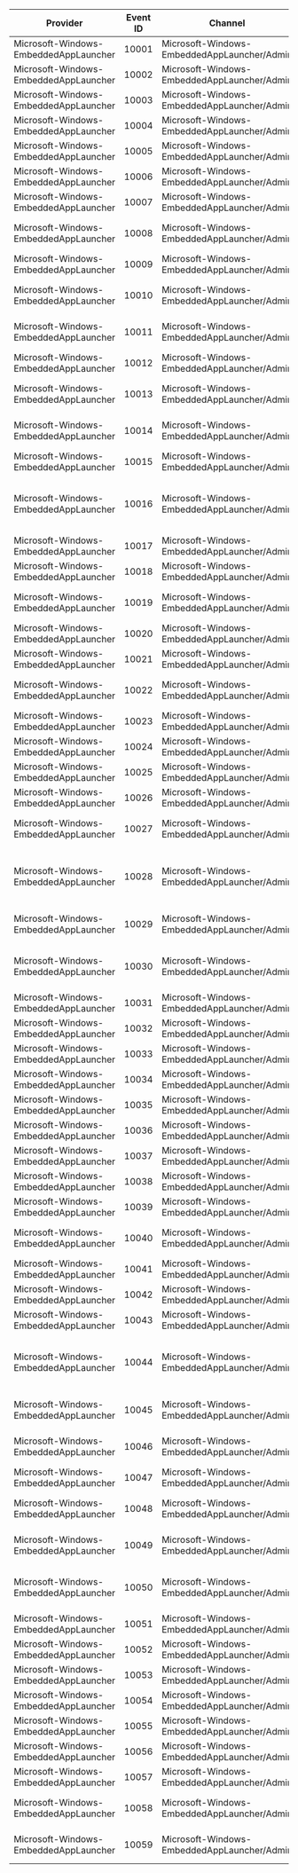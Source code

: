 Provider                               |  Event ID  |  Channel                                      |  Message
---------------------------------------|------------|-----------------------------------------------|--------------------------------------------------------------------------------------------------------------------
Microsoft-Windows-EmbeddedAppLauncher  |  10001     |  Microsoft-Windows-EmbeddedAppLauncher/Admin  |  Failed to get the current process handle: {num2}
Microsoft-Windows-EmbeddedAppLauncher  |  10002     |  Microsoft-Windows-EmbeddedAppLauncher/Admin  |  Failed to get process token: {num2}
Microsoft-Windows-EmbeddedAppLauncher  |  10003     |  Microsoft-Windows-EmbeddedAppLauncher/Admin  |  Failed to get privilege ({str1}) luid: {num2}
Microsoft-Windows-EmbeddedAppLauncher  |  10004     |  Microsoft-Windows-EmbeddedAppLauncher/Admin  |  Failed to set elevated privilege: {num2}
Microsoft-Windows-EmbeddedAppLauncher  |  10005     |  Microsoft-Windows-EmbeddedAppLauncher/Admin  |  Failed to exit system ({num1}): {num2}
Microsoft-Windows-EmbeddedAppLauncher  |  10006     |  Microsoft-Windows-EmbeddedAppLauncher/Admin  |  System exit successful ({num1})
Microsoft-Windows-EmbeddedAppLauncher  |  10007     |  Microsoft-Windows-EmbeddedAppLauncher/Admin  |  CurrentProcess running in an elevated context: {str1}
Microsoft-Windows-EmbeddedAppLauncher  |  10008     |  Microsoft-Windows-EmbeddedAppLauncher/Admin  |  Failed to get token information ({str1}) for current process: {num2}
Microsoft-Windows-EmbeddedAppLauncher  |  10009     |  Microsoft-Windows-EmbeddedAppLauncher/Admin  |  Failed to get the current process token
Microsoft-Windows-EmbeddedAppLauncher  |  10010     |  Microsoft-Windows-EmbeddedAppLauncher/Admin  |  Failed to create ApplicationActivationManager {num2}
Microsoft-Windows-EmbeddedAppLauncher  |  10011     |  Microsoft-Windows-EmbeddedAppLauncher/Admin  |  Failed to enable launcher to set foreground window: {num2}
Microsoft-Windows-EmbeddedAppLauncher  |  10012     |  Microsoft-Windows-EmbeddedAppLauncher/Admin  |  Failed to activate application ({str1}): {num2}
Microsoft-Windows-EmbeddedAppLauncher  |  10013     |  Microsoft-Windows-EmbeddedAppLauncher/Admin  |  Failed to get ApplicationActivationManager: {num2}
Microsoft-Windows-EmbeddedAppLauncher  |  10014     |  Microsoft-Windows-EmbeddedAppLauncher/Admin  |  Failed to get opened application process ({num1}): {num2}
Microsoft-Windows-EmbeddedAppLauncher  |  10015     |  Microsoft-Windows-EmbeddedAppLauncher/Admin  |  Failed to wait for application to exit: {num2}
Microsoft-Windows-EmbeddedAppLauncher  |  10016     |  Microsoft-Windows-EmbeddedAppLauncher/Admin  |  Elevated context detected, calling Activation Manager surrogate server in DllHost to launch the app from Medium-IL
Microsoft-Windows-EmbeddedAppLauncher  |  10017     |  Microsoft-Windows-EmbeddedAppLauncher/Admin  |  Key ({str1}) was not opened: {num2}
Microsoft-Windows-EmbeddedAppLauncher  |  10018     |  Microsoft-Windows-EmbeddedAppLauncher/Admin  |  Key ({str1}\{str2}) was not opened: {num2}
Microsoft-Windows-EmbeddedAppLauncher  |  10019     |  Microsoft-Windows-EmbeddedAppLauncher/Admin  |  Key ({str1}\{str2}) was longer than maximum allowed ({num1}): {num2}
Microsoft-Windows-EmbeddedAppLauncher  |  10020     |  Microsoft-Windows-EmbeddedAppLauncher/Admin  |  Key ({str1}) was not opened for enumeration: {num2}
Microsoft-Windows-EmbeddedAppLauncher  |  10021     |  Microsoft-Windows-EmbeddedAppLauncher/Admin  |  AppId was retrieved from registry: {str1}
Microsoft-Windows-EmbeddedAppLauncher  |  10022     |  Microsoft-Windows-EmbeddedAppLauncher/Admin  |  Return code ({num1}) was mapped to action code ({num2})
Microsoft-Windows-EmbeddedAppLauncher  |  10023     |  Microsoft-Windows-EmbeddedAppLauncher/Admin  |  Failed to retrieve application ({num1}) return code: {num2}
Microsoft-Windows-EmbeddedAppLauncher  |  10024     |  Microsoft-Windows-EmbeddedAppLauncher/Admin  |  Failed to set process shutdown parameters: {num1}
Microsoft-Windows-EmbeddedAppLauncher  |  10025     |  Microsoft-Windows-EmbeddedAppLauncher/Admin  |  Failed to create the launcher: {num1}
Microsoft-Windows-EmbeddedAppLauncher  |  10026     |  Microsoft-Windows-EmbeddedAppLauncher/Admin  |  Launcher exit code: {num1}
Microsoft-Windows-EmbeddedAppLauncher  |  10027     |  Microsoft-Windows-EmbeddedAppLauncher/Admin  |  GetExitCodeProcess for processs id {num1} failed with error code: {num2}
Microsoft-Windows-EmbeddedAppLauncher  |  10028     |  Microsoft-Windows-EmbeddedAppLauncher/Admin  |  Unable to create HSTRING using WindowsCreateString API for processs id {num1}. API failed with error code: {num2}
Microsoft-Windows-EmbeddedAppLauncher  |  10029     |  Microsoft-Windows-EmbeddedAppLauncher/Admin  |  Cannot get package family name for process id:{num1} error code: {num2}
Microsoft-Windows-EmbeddedAppLauncher  |  10030     |  Microsoft-Windows-EmbeddedAppLauncher/Admin  |  Cannot get application data manager for the package family name {str1} . Process id:{num1} Error code: {num2}
Microsoft-Windows-EmbeddedAppLauncher  |  10031     |  Microsoft-Windows-EmbeddedAppLauncher/Admin  |  Process id {num1} exited with exit code {num2}
Microsoft-Windows-EmbeddedAppLauncher  |  10032     |  Microsoft-Windows-EmbeddedAppLauncher/Admin  |  Process id {num1} exited with a custom exit code {num2}
Microsoft-Windows-EmbeddedAppLauncher  |  10033     |  Microsoft-Windows-EmbeddedAppLauncher/Admin  |  Process id {num1} crashed.
Microsoft-Windows-EmbeddedAppLauncher  |  10034     |  Microsoft-Windows-EmbeddedAppLauncher/Admin  |  Return code string found in registry is invalid: {str1}
Microsoft-Windows-EmbeddedAppLauncher  |  10035     |  Microsoft-Windows-EmbeddedAppLauncher/Admin  |  SID for account ({str1}) was not found: {num2}
Microsoft-Windows-EmbeddedAppLauncher  |  10036     |  Microsoft-Windows-EmbeddedAppLauncher/Admin  |  Failed to get current user name: {num2}
Microsoft-Windows-EmbeddedAppLauncher  |  10037     |  Microsoft-Windows-EmbeddedAppLauncher/Admin  |  Read settings for SID: {str1}
Microsoft-Windows-EmbeddedAppLauncher  |  10038     |  Microsoft-Windows-EmbeddedAppLauncher/Admin  |  Read global settings
Microsoft-Windows-EmbeddedAppLauncher  |  10039     |  Microsoft-Windows-EmbeddedAppLauncher/Admin  |  Failed to get SID (Group #: {num1}): {num2}
Microsoft-Windows-EmbeddedAppLauncher  |  10040     |  Microsoft-Windows-EmbeddedAppLauncher/Admin  |  The current user is a member of Administrators.  Exiting app launcher.
Microsoft-Windows-EmbeddedAppLauncher  |  10041     |  Microsoft-Windows-EmbeddedAppLauncher/Admin  |  Failed to get Administrators SID: {num2}
Microsoft-Windows-EmbeddedAppLauncher  |  10042     |  Microsoft-Windows-EmbeddedAppLauncher/Admin  |  Failed to check token membership ({str1}): {num2}
Microsoft-Windows-EmbeddedAppLauncher  |  10043     |  Microsoft-Windows-EmbeddedAppLauncher/Admin  |  Default Strategy was retrieved from registry: {num2}
Microsoft-Windows-EmbeddedAppLauncher  |  10044     |  Microsoft-Windows-EmbeddedAppLauncher/Admin  |  Skipping the Custom Exit Code Logic. Cannot get package family name for Process id {num1}. API Return Code {num2}.
Microsoft-Windows-EmbeddedAppLauncher  |  10045     |  Microsoft-Windows-EmbeddedAppLauncher/Admin  |  Default Strategy found in registry ({num1}) was not valid: {num2}.
Microsoft-Windows-EmbeddedAppLauncher  |  10046     |  Microsoft-Windows-EmbeddedAppLauncher/Admin  |  Valid configuration not found in registry.  Check registry settings ({str1}) : {num2}
Microsoft-Windows-EmbeddedAppLauncher  |  10047     |  Microsoft-Windows-EmbeddedAppLauncher/Admin  |  Failed to register for session change messages: {num1}
Microsoft-Windows-EmbeddedAppLauncher  |  10048     |  Microsoft-Windows-EmbeddedAppLauncher/Admin  |  Failed to prepare the foreground for application launch ({str1}): {num2}
Microsoft-Windows-EmbeddedAppLauncher  |  10049     |  Microsoft-Windows-EmbeddedAppLauncher/Admin  |  Non-configured users cannot run the Embedded App Launcher.
Microsoft-Windows-EmbeddedAppLauncher  |  10050     |  Microsoft-Windows-EmbeddedAppLauncher/Admin  |  Settings were read from override (Application: {str1}, Default return code action {num1})
Microsoft-Windows-EmbeddedAppLauncher  |  10051     |  Microsoft-Windows-EmbeddedAppLauncher/Admin  |  App launcher is disabled.
Microsoft-Windows-EmbeddedAppLauncher  |  10052     |  Microsoft-Windows-EmbeddedAppLauncher/Admin  |  Failed to override appkey ({num1}) in registry ({str1}).
Microsoft-Windows-EmbeddedAppLauncher  |  10053     |  Microsoft-Windows-EmbeddedAppLauncher/Admin  |  Timed out waiting for ShellReadyEvent.
Microsoft-Windows-EmbeddedAppLauncher  |  10054     |  Microsoft-Windows-EmbeddedAppLauncher/Admin  |  Failed to wait for ShellReadyEvent: {num1}
Microsoft-Windows-EmbeddedAppLauncher  |  10055     |  Microsoft-Windows-EmbeddedAppLauncher/Admin  |  Could not open ShellReadyEvent: {num1}
Microsoft-Windows-EmbeddedAppLauncher  |  10056     |  Microsoft-Windows-EmbeddedAppLauncher/Admin  |  ShellReadyEvent in launcher succeeded.
Microsoft-Windows-EmbeddedAppLauncher  |  10057     |  Microsoft-Windows-EmbeddedAppLauncher/Admin  |  Session change notification window closed.
Microsoft-Windows-EmbeddedAppLauncher  |  10058     |  Microsoft-Windows-EmbeddedAppLauncher/Admin  |  Could not get the event that waits for the session change notification window to close.
Microsoft-Windows-EmbeddedAppLauncher  |  10059     |  Microsoft-Windows-EmbeddedAppLauncher/Admin  |  Timed out waiting for session change notification window to close.